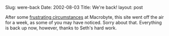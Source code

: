 Slug: were-back
Date: 2002-08-03
Title: We're back!
layout: post

After some <a href="http://support.free-conversant.com/5205">frustrating circumstances</a> at Macrobyte, this site went off the air for a week, as some of you may have noticed. Sorry about that. Everything is back up now, however, thanks to Seth&#39;s hard work.

